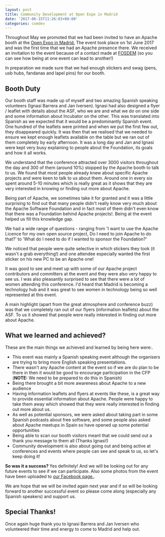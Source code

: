 ```yaml
---
layout: post
title: Community Development at Open Expo in Madrid
date: '2017-06-15T11:26:03+00:00'
categories: comdev
---
```

Throughout May we promoted that we had been invited to have an Apache booth at the <a href="http://www.openexpo.es/en/" target="_blank">Open Expo in Madrid.</a> The event took place on 1st June 2017 and was the first time that we had an Apache presence there. We received an invitation to the event because of a contact made at <a href="https://fosdem.org/2017/" target="_blank">FOSDEM</a> (so you can see how being at one event can lead to another!)

In preparation we made sure that we had enough stickers and swag (pens, usb hubs, fandanas and lapel pins) for our booth.

<h2>Booth Duty</h2>Our booth staff was made up of myself and two amazing Spanish speaking volunteers (Ignasi Barrera and Jan Iversen). Ignasi had also designed a flyer / leaflet with details about the ASF, who we are and what we do on one side and some information about Incubator on the other. This was translated into Spanish as we expected that it would be a predominantly Spanish event. One hundred of the leaflets were printed and when we put the first few out, they disappeared quickly. It was then that we realised that we needed to ensure we kept enough leaflets available on the table but we ran out of them completely by early afternoon. It was a long day and Jan and Ignasi were kept very busy explaining to people about the Foundation, its goals and how it all works.

We understand that the conference attracted over 3000 visitors throughout the day and 300 of them (around 10%) stopped by the Apache booth to talk to us. We found that most people already knew about specific Apache projects and were keen to talk to us about them. Around one in every six spent around 5-10 minutes which is really great as it shows that they are very interested in knowing or finding out more about Apache.

Being part of Apache, we sometimes take it for granted and it was a little surprising to find out that many people didn't really know very much about the Apache Software Foundation and in fact most of them didn't even know that there was a Foundation behind Apache projects!. Being at the event helped us fill this knowledge gap.

We had a wide range of questions - ranging from 'I want to use the Apache Licence for my own open source project, Do I need to join Apache to do that?' to 'What do I need to do if I wanted to sponsor the Foundation?'

We noticed that people were quite selective in which stickers they took (it wasn't a grab everything!) and one attendee especially wanted the first sticker on his new PC to be an Apache one! 

It was good to see and meet up with some of our Apache project contributors and committers at the event and they were also very happy to see us. 
I was also pleasantly surprised to see that there were a lot of women attending this conference. I'd heard that Madrid is becoming a technology hub and it was great to see women in technology being so well represented at this event. 

A main highlight (apart from the great atmosphere and conference buzz) was that we completely ran out of our flyers (information leaflets) about the ASF. To us it showed that people were really interested in finding out more about Apache.

<h2>What we learned and achieved?</h2>These are the main things we achieved and learned by being here were:.
<ul><li>This event was mainly a Spanish speaking event although the organisers are trying to bring more English speaking presentations.</li><li>There wasn't any Apache content at the event so if we are do plan to be there in then it would be good to encourage participation in the CFP (<strong>NOTE:</strong> We need to be prepared to do this in Spanish)</li><li>Being there brought a bit more awareness about Apache to a new audience</li><li>Having information leaflets and flyers at events like these, is a great way to provide essential information about Apache. People were happy to take them away which showed that they were really interested in finding out more about us.</li><li>As well as potential sponsors, we were asked about taking part in some Spanish podcasts about free software, and some people also asked about Apache meetups in Spain so have opened up some potential opportunities</li><li>Being able to scan our booth visitors meant that we could send out a thank you message to them all (Thanks Ignasi!)</li><li>Community development is also about going out and being active at conferences and events where people can see and speak to us, so let's keep doing it!</li>
</ul><strong>So was it a success? </strong> 
Yes definitely! And we will be looking out for any future events to see if we can participate. Also some photos from the event have been uploaded to <a href="https://s.apache.org/Ah2w" target="_blank">our Facebook page.</a>.

We are hope that we will be invited again next year and if so will be looking forward to another successful event so please come along (especially any Spanish speakers) and support us. 

<h2>Special Thanks!</h2>Once again  huge thank you to Ignasi Barrera and Jan Iversen who volunteered their time and energy to come to Madrid and help out.
